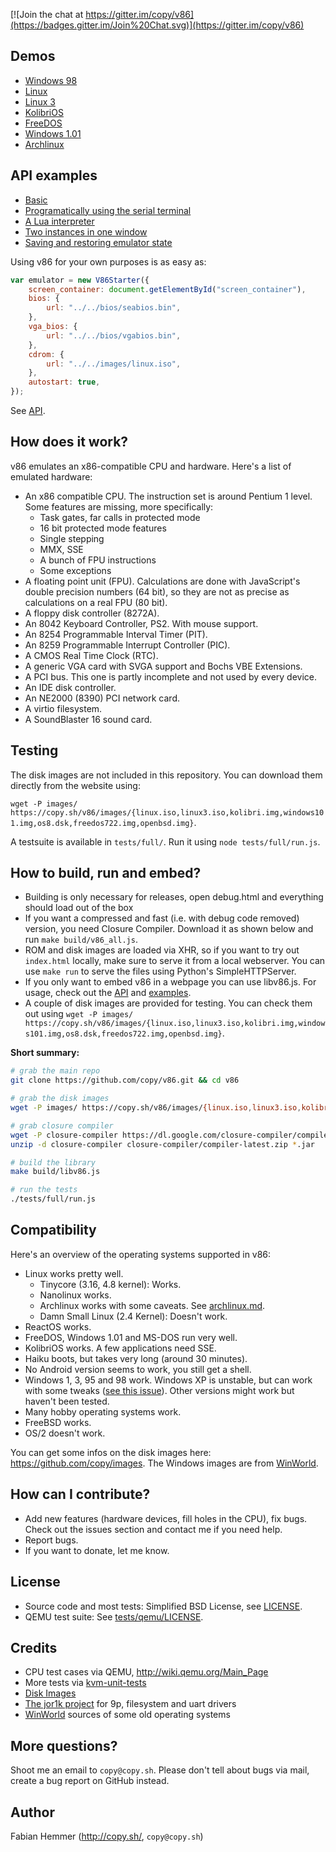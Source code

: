 [![Join the chat at https://gitter.im/copy/v86](https://badges.gitter.im/Join%20Chat.svg)](https://gitter.im/copy/v86)


Demos
-

- [Windows 98](https://copy.sh/v86/?profile=windows98)
- [Linux](https://copy.sh/v86/?profile=linux26)
- [Linux 3](https://copy.sh/v86/?profile=linux3)
- [KolibriOS](https://copy.sh/v86/?profile=kolibrios)
- [FreeDOS](https://copy.sh/v86/?profile=freedos)
- [Windows 1.01](https://copy.sh/v86/?profile=windows1)
- [Archlinux](https://copy.sh/v86/?profile=archlinux)


API examples
-

- [Basic](examples/basic.html)
- [Programatically using the serial terminal](examples/serial.html)
- [A Lua interpreter](examples/lua.html)
- [Two instances in one window](examples/two_instances.html)
- [Saving and restoring emulator state](examples/save_restore.html)

Using v86 for your own purposes is as easy as:

```javascript
var emulator = new V86Starter({
    screen_container: document.getElementById("screen_container"),
    bios: {
        url: "../../bios/seabios.bin",
    },
    vga_bios: {
        url: "../../bios/vgabios.bin",
    },
    cdrom: {
        url: "../../images/linux.iso",
    },
    autostart: true,
});
```

See [API](docs/api.md).


How does it work?
-

v86 emulates an x86-compatible CPU and hardware. Here's a list of emulated hardware:

- An x86 compatible CPU. The instruction set is around Pentium 1 level. Some
  features are missing, more specifically:
  - Task gates, far calls in protected mode
  - 16 bit protected mode features
  - Single stepping
  - MMX, SSE
  - A bunch of FPU instructions
  - Some exceptions
- A floating point unit (FPU). Calculations are done with JavaScript's double
  precision numbers (64 bit), so they are not as precise as calculations on a
  real FPU (80 bit).
- A floppy disk controller (8272A).
- An 8042 Keyboard Controller, PS2. With mouse support.
- An 8254 Programmable Interval Timer (PIT).
- An 8259 Programmable Interrupt Controller (PIC).
- A CMOS Real Time Clock (RTC).
- A generic VGA card with SVGA support and Bochs VBE Extensions.
- A PCI bus. This one is partly incomplete and not used by every device.
- An IDE disk controller.
- An NE2000 (8390) PCI network card.
- A virtio filesystem.
- A SoundBlaster 16 sound card.


Testing
-

The disk images are not included in this repository. You can download them
directly from the website using:

`wget -P images/ https://copy.sh/v86/images/{linux.iso,linux3.iso,kolibri.img,windows101.img,os8.dsk,freedos722.img,openbsd.img}`.

A testsuite is available in `tests/full/`. Run it using `node tests/full/run.js`.


How to build, run and embed?
-

- Building is only necessary for releases, open debug.html and everything should load out of the box
- If you want a compressed and fast (i.e. with debug code removed) version, you
  need Closure Compiler. Download it as shown below and run `make build/v86_all.js`.
- ROM and disk images are loaded via XHR, so if you want to try out `index.html`
  locally, make sure to serve it from a local webserver. You can use `make run`
  to serve the files using Python's SimpleHTTPServer.
- If you only want to embed v86 in a webpage you can use libv86.js. For
  usage, check out the [API](docs/api.md) and [examples](examples/).
- A couple of disk images are provided for testing. You can check them out
  using `wget -P images/ https://copy.sh/v86/images/{linux.iso,linux3.iso,kolibri.img,windows101.img,os8.dsk,freedos722.img,openbsd.img}`.


**Short summary:**

```bash
# grab the main repo
git clone https://github.com/copy/v86.git && cd v86

# grab the disk images
wget -P images/ https://copy.sh/v86/images/{linux.iso,linux3.iso,kolibri.img,windows101.img,os8.dsk,freedos722.img,openbsd.img}

# grab closure compiler
wget -P closure-compiler https://dl.google.com/closure-compiler/compiler-latest.zip
unzip -d closure-compiler closure-compiler/compiler-latest.zip *.jar

# build the library
make build/libv86.js

# run the tests
./tests/full/run.js
```

Compatibility
-

Here's an overview of the operating systems supported in v86:

- Linux works pretty well.
  - Tinycore (3.16, 4.8 kernel): Works.
  - Nanolinux works.
  - Archlinux works with some caveats. See [archlinux.md](docs/archlinux.md).
  - Damn Small Linux (2.4 Kernel): Doesn't work.
- ReactOS works.
- FreeDOS, Windows 1.01 and MS-DOS run very well.
- KolibriOS works. A few applications need SSE.
- Haiku boots, but takes very long (around 30 minutes).
- No Android version seems to work, you still get a shell.
- Windows 1, 3, 95 and 98 work. Windows XP is unstable, but can work with some
  tweaks ([see this issue](https://github.com/copy/v86/issues/86)). Other
  versions might work but haven't been tested.
- Many hobby operating systems work.
- FreeBSD works.
- OS/2 doesn't work.

You can get some infos on the disk images here: https://github.com/copy/images.
The Windows images are from [WinWorld](https://winworldpc.com/).


How can I contribute?
-

- Add new features (hardware devices, fill holes in the CPU), fix bugs. Check
  out the issues section and contact me if you need help.
- Report bugs.
- If you want to donate, let me know.

License
-

- Source code and most tests: Simplified BSD License, see [LICENSE](LICENSE).
- QEMU test suite: See [tests/qemu/LICENSE](LICENSE).


Credits
-

- CPU test cases via QEMU, http://wiki.qemu.org/Main_Page
- More tests via [kvm-unit-tests](https://www.linux-kvm.org/page/KVM-unit-tests)
- [Disk Images](https://github.com/copy/images)
- [The jor1k project](https://github.com/s-macke/jor1k) for 9p, filesystem and uart drivers
- [WinWorld](https://winworldpc.com/) sources of some old operating systems


More questions?
-

Shoot me an email to `copy@copy.sh`. Please don't tell about bugs via mail,
create a bug report on GitHub instead.


Author
-

Fabian Hemmer (http://copy.sh/, `copy@copy.sh`)
